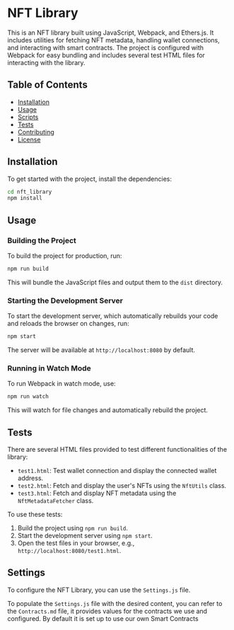 
# NFT Library

This is an NFT library built using JavaScript, Webpack, and Ethers.js. It includes utilities for fetching NFT metadata, handling wallet connections, and interacting with smart contracts. The project is configured with Webpack for easy bundling and includes several test HTML files for interacting with the library.

## Table of Contents
- [Installation](#installation)
- [Usage](#usage)
- [Scripts](#scripts)
- [Tests](#tests)
- [Contributing](#contributing)
- [License](#license)

## Installation

To get started with the project, install the dependencies:

```bash
cd nft_library
npm install
```

## Usage

### Building the Project

To build the project for production, run:

```bash
npm run build
```

This will bundle the JavaScript files and output them to the `dist` directory.

### Starting the Development Server

To start the development server, which automatically rebuilds your code and reloads the browser on changes, run:

```bash
npm start
```

The server will be available at `http://localhost:8080` by default.

### Running in Watch Mode

To run Webpack in watch mode, use:

```bash
npm run watch
```

This will watch for file changes and automatically rebuild the project.

## Tests

There are several HTML files provided to test different functionalities of the library:

- `test1.html`: Test wallet connection and display the connected wallet address.
- `test2.html`: Fetch and display the user's NFTs using the `NftUtils` class.
- `test3.html`: Fetch and display NFT metadata using the `NftMetadataFetcher` class.

To use these tests:

1. Build the project using `npm run build`.
2. Start the development server using `npm start`.
3. Open the test files in your browser, e.g., `http://localhost:8080/test1.html`.

## Settings

To configure the NFT Library, you can use the `Settings.js` file.

To populate the `Settings.js` file with the desired content, you can refer to the `Contracts.md` file, it provides values for the contracts we use and configured.
By default it is set up to use our own Smart Contracts


